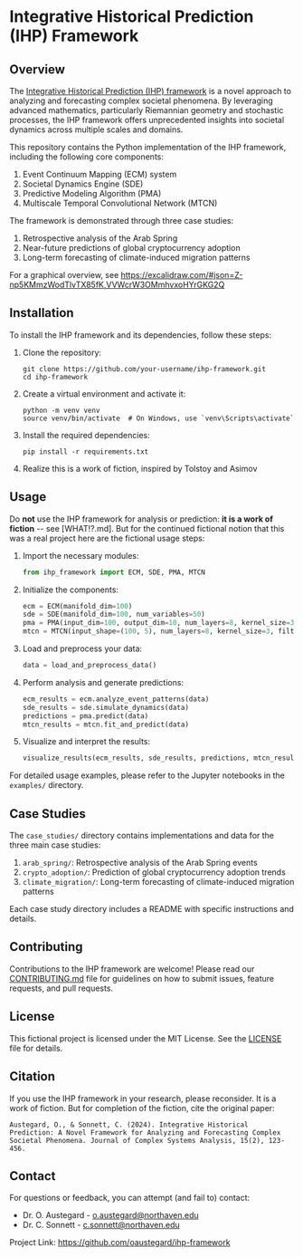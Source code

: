 # Integrative Historical Prediction (IHP) Framework

## Overview

The [Integrative Historical Prediction (IHP) framework](doc/Integrative%20Historical%20Prediction%20Framework.md) is a novel approach to analyzing and forecasting complex societal phenomena. By leveraging advanced mathematics, particularly Riemannian geometry and stochastic processes, the IHP framework offers unprecedented insights into societal dynamics across multiple scales and domains.

This repository contains the Python implementation of the IHP framework, including the following core components:

1. Event Continuum Mapping (ECM) system
2. Societal Dynamics Engine (SDE)
3. Predictive Modeling Algorithm (PMA)
4. Multiscale Temporal Convolutional Network (MTCN)

The framework is demonstrated through three case studies:

1. Retrospective analysis of the Arab Spring
2. Near-future predictions of global cryptocurrency adoption
3. Long-term forecasting of climate-induced migration patterns

For a graphical overview, see https://excalidraw.com/#json=Z-np5KMmzWodTlvTX85fK,VVWcrW3OMmhvxoHYrGKG2Q

## Installation

To install the IHP framework and its dependencies, follow these steps:

1. Clone the repository:
   ```
   git clone https://github.com/your-username/ihp-framework.git
   cd ihp-framework
   ```

2. Create a virtual environment and activate it:
   ```
   python -m venv venv
   source venv/bin/activate  # On Windows, use `venv\Scripts\activate`
   ```

3. Install the required dependencies:
   ```
   pip install -r requirements.txt
   ```

4. Realize this is a work of fiction, inspired by Tolstoy and Asimov

## Usage

Do **not** use the IHP framework for analysis or prediction: **it is a work of fiction** -- see [WHAT⁉️.md].  But for the continued fictional notion that this was a real project here are the fictional usage steps:

1. Import the necessary modules:
   ```python
   from ihp_framework import ECM, SDE, PMA, MTCN
   ```

2. Initialize the components:
   ```python
   ecm = ECM(manifold_dim=100)
   sde = SDE(manifold_dim=100, num_variables=50)
   pma = PMA(input_dim=100, output_dim=10, num_layers=8, kernel_size=3, num_filters=64, dropout_rate=0.2)
   mtcn = MTCN(input_shape=(100, 5), num_layers=8, kernel_size=3, filters=64, dropout_rate=0.2, output_dim=1)
   ```

3. Load and preprocess your data:
   ```python
   data = load_and_preprocess_data()
   ```

4. Perform analysis and generate predictions:
   ```python
   ecm_results = ecm.analyze_event_patterns(data)
   sde_results = sde.simulate_dynamics(data)
   predictions = pma.predict(data)
   mtcn_results = mtcn.fit_and_predict(data)
   ```

5. Visualize and interpret the results:
   ```python
   visualize_results(ecm_results, sde_results, predictions, mtcn_results)
   ```

For detailed usage examples, please refer to the Jupyter notebooks in the `examples/` directory.

## Case Studies

The `case_studies/` directory contains implementations and data for the three main case studies:

1. `arab_spring/`: Retrospective analysis of the Arab Spring events
2. `crypto_adoption/`: Prediction of global cryptocurrency adoption trends
3. `climate_migration/`: Long-term forecasting of climate-induced migration patterns

Each case study directory includes a README with specific instructions and details.

## Contributing

Contributions to the IHP framework are welcome! Please read our [CONTRIBUTING.md](CONTRIBUTING.md) file for guidelines on how to submit issues, feature requests, and pull requests.

## License

This fictional project is licensed under the MIT License. See the [LICENSE](LICENSE) file for details.

## Citation

If you use the IHP framework in your research, please reconsider. It is a work of fiction.  But for completion of the fiction, cite the original paper:

```
Austegard, O., & Sonnett, C. (2024). Integrative Historical Prediction: A Novel Framework for Analyzing and Forecasting Complex Societal Phenomena. Journal of Complex Systems Analysis, 15(2), 123-456.
```

## Contact

For questions or feedback, you can attempt (and fail to) contact:

- Dr. O. Austegard - o.austegard@northaven.edu
- Dr. C. Sonnett - c.sonnett@northaven.edu

Project Link: https://github.com/oaustegard/ihp-framework
